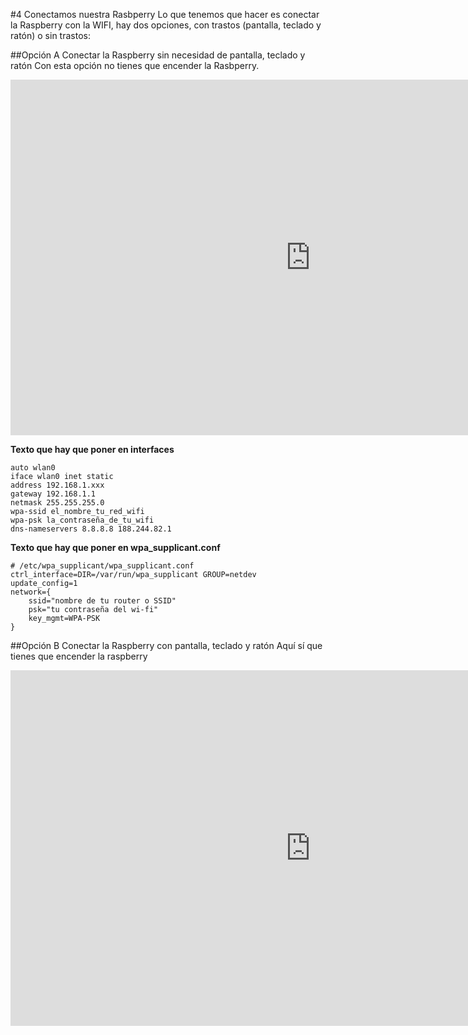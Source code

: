 #4 Conectamos nuestra Rasbperry
Lo que tenemos que hacer es conectar la Raspberry con la WIFI, hay dos opciones, con trastos (pantalla, teclado y ratón) o sin trastos:

##Opción A Conectar la Raspberry sin necesidad de pantalla, teclado y ratón
Con esta opción no tienes que encender la Rasbperry.

<iframe src="https://docs.google.com/presentation/d/e/2PACX-1vSuE389RRI67Vi1LGxySj5rWjhfNMjV9t27FbO80BOqMqDJyKcH7hFZWdOXubwsuO8NtnwXtaTQfg4p/embed?start=false&loop=false&delayms=3000" frameborder="0" width="960" height="569" allowfullscreen="true" mozallowfullscreen="true" webkitallowfullscreen="true"></iframe>

**Texto que hay que poner en interfaces**

```
auto wlan0
iface wlan0 inet static
address 192.168.1.xxx
gateway 192.168.1.1
netmask 255.255.255.0
wpa-ssid el_nombre_tu_red_wifi
wpa-psk la_contraseña_de_tu_wifi
dns-nameservers 8.8.8.8 188.244.82.1
```
**Texto que hay que poner en wpa_supplicant.conf**
```
# /etc/wpa_supplicant/wpa_supplicant.conf
ctrl_interface=DIR=/var/run/wpa_supplicant GROUP=netdev 
update_config=1
network={
    ssid="nombre de tu router o SSID"
    psk="tu contraseña del wi-fi"
    key_mgmt=WPA-PSK 
}
```
##Opción B Conectar la Raspberry con pantalla, teclado y ratón
Aquí sí que tienes que encender la raspberry
<iframe src="https://docs.google.com/presentation/d/e/2PACX-1vQShQenHWgn0_axlCmlKpIX6kqQOHHzaIHhy7SxTtXjLOXZip40JO5B-UB7KRx6g1Z8M1LsUg2N8fi8/embed?start=false&loop=false&delayms=3000" frameborder="0" width="960" height="569" allowfullscreen="true" mozallowfullscreen="true" webkitallowfullscreen="true"></iframe>



